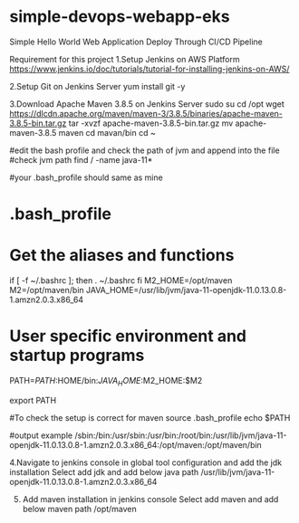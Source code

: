 # simple-devops-webapp-eks
Simple Hello World Web Application Deploy Through CI/CD Pipeline

Requirement for this project
1.Setup Jenkins on AWS Platform
https://www.jenkins.io/doc/tutorials/tutorial-for-installing-jenkins-on-AWS/

2.Setup Git on Jenkins Server
yum install git -y

3.Download Apache Maven 3.8.5 on Jenkins Server
sudo su
cd /opt
wget https://dlcdn.apache.org/maven/maven-3/3.8.5/binaries/apache-maven-3.8.5-bin.tar.gz
tar -xvzf apache-maven-3.8.5-bin.tar.gz
mv apache-maven-3.8.5 maven
cd mavan/bin
cd ~

#edit the bash profile and check the path of jvm and append into the file
#check jvm path
find / -name java-11*

#your .bash_profile should same as mine
# .bash_profile

# Get the aliases and functions
if [ -f ~/.bashrc ]; then
        . ~/.bashrc
fi
M2_HOME=/opt/maven
M2=/opt/maven/bin
JAVA_HOME=/usr/lib/jvm/java-11-openjdk-11.0.13.0.8-1.amzn2.0.3.x86_64
# User specific environment and startup programs

PATH=$PATH:$HOME/bin:$JAVA_HOME:$M2_HOME:$M2

export PATH

#To check the setup is correct for maven
source .bash_profile
echo $PATH

#output example 
/sbin:/bin:/usr/sbin:/usr/bin:/root/bin:/usr/lib/jvm/java-11-openjdk-11.0.13.0.8-1.amzn2.0.3.x86_64:/opt/maven:/opt/maven/bin


4.Navigate to jenkins console in global tool configuration and add the jdk installation
Select add jdk and add below java path
/usr/lib/jvm/java-11-openjdk-11.0.13.0.8-1.amzn2.0.3.x86_64


5. Add maven installation in jenkins console
Select add maven and add below maven path
/opt/maven
